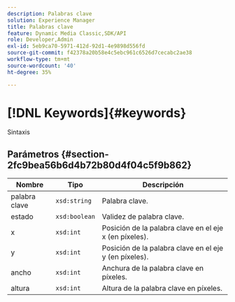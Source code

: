 ```yaml
---
description: Palabras clave
solution: Experience Manager
title: Palabras clave
feature: Dynamic Media Classic,SDK/API
role: Developer,Admin
exl-id: 5eb9ca70-5971-412d-92d1-4e9898d556fd
source-git-commit: f42378a20b58e4c5ebc961c6526d7cecabc2ae38
workflow-type: tm+mt
source-wordcount: '40'
ht-degree: 35%

---
```


# [!DNL Keywords]{#keywords}

Sintaxis

## Parámetros {#section-2fc9bea56b6d4b72b80d4f04c5f9b862}

| Nombre | Tipo | Descripción |
|---|---|---|
| palabra clave | `xsd:string` | Palabra clave. |
| estado | `xsd:boolean` | Validez de palabra clave. |
| x | `xsd:int` | Posición de la palabra clave en el eje x (en píxeles). |
| y | `xsd:int` | Posición de la palabra clave en el eje y (en píxeles). |
| ancho | `xsd:int` | Anchura de la palabra clave en píxeles. |
| altura | `xsd:int` | Altura de la palabra clave en píxeles. |
